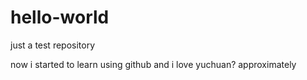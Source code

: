 # hello-world
just a test repository

now i started to learn using github
and i love yuchuan? approximately
